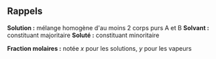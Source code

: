 ## Rappels
**Solution :** mélange homogène d'au moins 2 corps purs A et B
**Solvant :** constituant majoritaire
**Soluté :** constituant minoritaire

**Fraction molaires :** notée $x$ pour les solutions, $y$ pour les vapeurs

